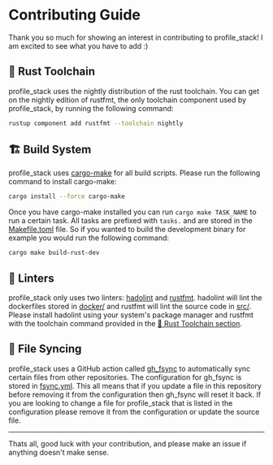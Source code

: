 # Contributing Guide

Thank you so much for showing an interest in contributing to profile_stack! I am excited to see what you have to add :)

## 🦀 Rust Toolchain

profile_stack uses the nightly distribution of the rust toolchain. You can get on the nightly edition of rustfmt, the only toolchain component used by profile_stack, by running the following command:

```bash
rustup component add rustfmt --toolchain nightly
```

## 🏗️ Build System

profile_stack uses [cargo-make](https://github.com/sagiegurari/cargo-make) for all build scripts. Please run the following command to install cargo-make:

```bash
cargo install --force cargo-make
```

Once you have cargo-make installed you can run `cargo make TASK_NAME` to run a certain task. All tasks are prefixed with `tasks.` and are stored in the [Makefile.toml](Makefile.toml) file. So if you wanted to build the development binary for example you would run the following command:

```bash
cargo make build-rust-dev
```

## 🧪 Linters

profile_stack only uses two linters: [hadolint](https://github.com/hadolint/hadolint) and [rustfmt](https://github.com/rust-lang/rustfmt). hadolint will lint the dockerfiles stored in [docker/](docker/) and rustfmt will lint the source code in [src/](src/). Please install hadolint using your system's package manager and rustfmt with the toolchain command provided in the [🦀 Rust Toolchain section](#-rust-toolchain).

## 🔄 File Syncing

profile_stack uses a GitHub action called [gh_fsync](https://github.com/gleich/gh_fsync) to automatically sync certain files from other repositories. The configuration for gh_fsync is stored in [fsync.yml](fsync.yml). This all means that if you update a file in this repository before removing it from the configuration then gh_fsync will reset it back. If you are looking to change a file for profile_stack that is listed in the configuration please remove it from the configuration or update the source file.

---

Thats all, good luck with your contribution, and please make an issue if anything doesn't make sense.
